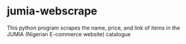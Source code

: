 # jumia-webscrape
This python program scrapes the name, price, and link of items in the JUMIA (Nigerian E-commerce website) catalogue
